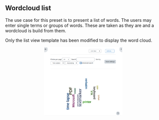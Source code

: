 ## Wordcloud list

The use case for this preset is to present a list of words. The users may enter
single terms or groups of words. These are taken as they are and a wordcloud
is build from them.

Only the list view template has been modified to display the word cloud.

<div style="margin: 0 25%;">

![Wordcloud from a bunch of words in the list view](screenshot.png "Wordcloud from a bunch of words in the list view")

</div>